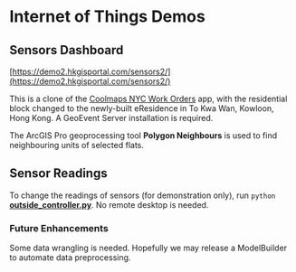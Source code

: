 # Internet of Things Demos

## Sensors Dashboard

[https://demo2.hkgisportal.com/sensors2/](https://demo2.hkgisportal.com/sensors2/)

This is a clone of the [Coolmaps NYC Work Orders](https://coolmaps.esri.com/NYC/NYCHA/dashboard/) app, with the residential block changed to the newly-built eResidence in To Kwa Wan, Kowloon, Hong Kong. A GeoEvent Server installation is required.

The ArcGIS Pro geoprocessing tool **Polygon Neighbours** is used to find neighbouring units of selected flats.

## Sensor Readings

To change the readings of sensors (for demonstration only), run `python `[**outside_controller.py**](outside_controller.py). No remote desktop is needed.

### Future Enhancements
Some data wrangling is needed. Hopefully we may release a ModelBuilder to automate data preprocessing.